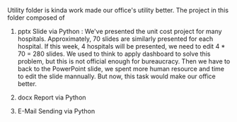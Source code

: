 Utility folder is kinda work made our office's utility better. 
The project in this folder composed of

  1. pptx Slide via Python : 
  We've presented the unit cost project for many hospitals. Approximately, 70 slides are similarly presented for each hospital. 
  If this week, 4 hospitals will be presented, we need to edit 4 * 70 = 280 slides. We used to think to apply dashboard to solve this problem,
  but this is not official enough for bureaucracy. Then we have to back to the PowerPoint slide, we spent more human resource 
  and time to edit the slide mannually. But now, this task would make our office better.
        
  2. docx Report via Python
  
  4. E-Mail Sending via Python
